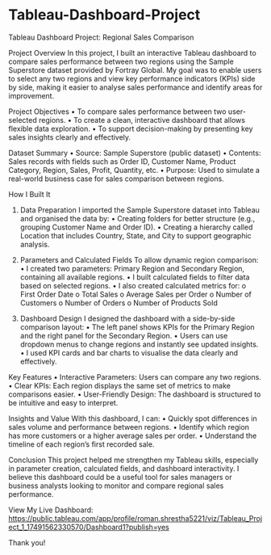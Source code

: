 # Tableau-Dashboard-Project

Tableau Dashboard Project: Regional Sales Comparison

Project Overview
In this project, I built an interactive Tableau dashboard to compare sales performance between two regions using the Sample Superstore dataset provided by Fortray Global. My goal was to enable users to select any two regions and view key performance indicators (KPIs) side by side, making it easier to analyse sales performance and identify areas for improvement.

Project Objectives
•	To compare sales performance between two user-selected regions.
•	To create a clean, interactive dashboard that allows flexible data exploration.
•	To support decision-making by presenting key sales insights clearly and effectively.

Dataset Summary
•	Source: Sample Superstore (public dataset)
•	Contents: Sales records with fields such as Order ID, Customer Name, Product Category, Region, Sales, Profit, Quantity, etc.
•	Purpose: Used to simulate a real-world business case for sales comparison between regions.

How I Built It

1. Data Preparation
I imported the Sample Superstore dataset into Tableau and organised the data by:
•	Creating folders for better structure (e.g., grouping Customer Name and Order ID).
•	Creating a hierarchy called Location that includes Country, State, and City to support geographic analysis.

2. Parameters and Calculated Fields
To allow dynamic region comparison:
•	I created two parameters: Primary Region and Secondary Region, containing all available regions.
•	I built calculated fields to filter data based on selected regions.
•	I also created calculated metrics for:
o	First Order Date
o	Total Sales
o	Average Sales per Order
o	Number of Customers
o	Number of Orders
o	Number of Products Sold

3. Dashboard Design
I designed the dashboard with a side-by-side comparison layout:
•	The left panel shows KPIs for the Primary Region and the right panel for the Secondary Region.
•	Users can use dropdown menus to change regions and instantly see updated insights.
•	I used KPI cards and bar charts to visualise the data clearly and effectively.

Key Features
•	Interactive Parameters: Users can compare any two regions.
•	Clear KPIs: Each region displays the same set of metrics to make comparisons easier.
•	User-Friendly Design: The dashboard is structured to be intuitive and easy to interpret.

Insights and Value
With this dashboard, I can:
•	Quickly spot differences in sales volume and performance between regions.
•	Identify which region has more customers or a higher average sales per order.
•	Understand the timeline of each region’s first recorded sale.

Conclusion
This project helped me strengthen my Tableau skills, especially in parameter creation, calculated fields, and dashboard interactivity. I believe this dashboard could be a useful tool for sales managers or business analysts looking to monitor and compare regional sales performance.

View My Live Dashboard:
https://public.tableau.com/app/profile/roman.shrestha5221/viz/Tableau_Project_1_17491562330570/Dashboard1?publish=yes



Thank you!
